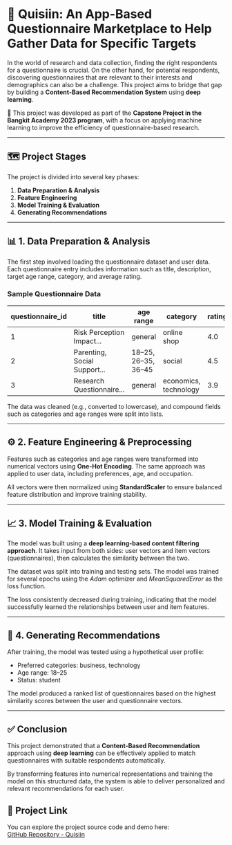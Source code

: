 # 🎯 Quisiin: An App-Based Questionnaire Marketplace to Help Gather Data for Specific Targets

In the world of research and data collection, finding the right respondents for a questionnaire is crucial. On the other hand, for potential respondents, discovering questionnaires that are relevant to their interests and demographics can also be a challenge. This project aims to bridge that gap by building a **Content-Based Recommendation System** using **deep learning**.

📌 This project was developed as part of the **Capstone Project in the Bangkit Academy 2023 program**, with a focus on applying machine learning to improve the efficiency of questionnaire-based research.

---

## 🗺️ Project Stages

The project is divided into several key phases:

1. **Data Preparation & Analysis**
2. **Feature Engineering**
3. **Model Training & Evaluation**
4. **Generating Recommendations**

---

## 📊 1. Data Preparation & Analysis

The first step involved loading the questionnaire dataset and user data. Each questionnaire entry includes information such as title, description, target age range, category, and average rating.

### Sample Questionnaire Data

| questionnaire_id | title                        | age range           | category              | rating |
| ---------------- | ---------------------------- | ------------------- | --------------------- | ------ |
| 1                | Risk Perception Impact...    | general             | online shop           | 4.0    |
| 2                | Parenting, Social Support... | 18–25, 26–35, 36–45 | social                | 4.5    |
| 3                | Research Questionnaire...    | general             | economics, technology | 3.9    |

The data was cleaned (e.g., converted to lowercase), and compound fields such as categories and age ranges were split into lists.

---

## ⚙️ 2. Feature Engineering & Preprocessing

Features such as categories and age ranges were transformed into numerical vectors using **One-Hot Encoding**. The same approach was applied to user data, including preferences, age, and occupation.

All vectors were then normalized using **StandardScaler** to ensure balanced feature distribution and improve training stability.

---

## 📈 3. Model Training & Evaluation

The model was built using a **deep learning-based content filtering approach**. It takes input from both sides: user vectors and item vectors (questionnaires), then calculates the similarity between the two.

The dataset was split into training and testing sets. The model was trained for several epochs using the _Adam_ optimizer and _MeanSquaredError_ as the loss function.

The loss consistently decreased during training, indicating that the model successfully learned the relationships between user and item features.

---

## 🚀 4. Generating Recommendations

After training, the model was tested using a hypothetical user profile:

- Preferred categories: business, technology
- Age range: 18–25
- Status: student

The model produced a ranked list of questionnaires based on the highest similarity scores between the user and questionnaire vectors.

---

## ✅ Conclusion

This project demonstrated that a **Content-Based Recommendation** approach using **deep learning** can be effectively applied to match questionnaires with suitable respondents automatically.

By transforming features into numerical representations and training the model on this structured data, the system is able to deliver personalized and relevant recommendations for each user.

## 🔗 Project Link

You can explore the project source code and demo here:  
[GitHub Repository - Quisiin](https://github.com/Bangkit-Capstone-C23-PC667/ML-Capstone-Project)
